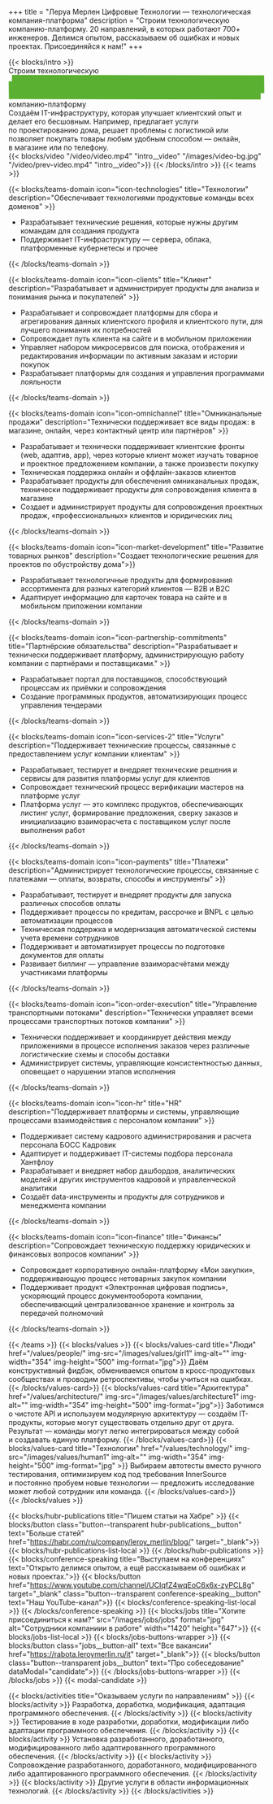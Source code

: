 +++
title = "Леруа Мерлен Цифровые Технологии — технологическая компания-платформа"
description = "Cтроим технологическую компанию-платформу. 20 направлений, в которых работают 700+ инженеров. Делимся опытом, рассказываем об ошибках и новых проектах. Присоединяйся к нам!"
+++
<div>
{{< blocks/intro >}}

<div class="h1">
Строим технологическую
</div>

<span class="animation-badge active">
    <svg width="690" height="67" viewBox="0 0 690 67" fill="none" xmlns="http://www.w3.org/2000/svg"><path d="M9.17241 24.0344L689 24.9999L1 40.9999L679.828 42.2068" stroke="#5AB030" stroke-width="48" class="svg-elem-1"></path></svg>
    компанию-платформу
</span>

<div class="intro__text">
Создаём IT-инфраструктуру, которая улучшает клиентский опыт и делает его бесшовным. Например, предлагает услуги по&nbsp;проектированию дома, решает проблемы с&nbsp;логистикой или позволяет покупать товары любым удобным способом&nbsp;&mdash; онлайн, в&nbsp;магазине или по&nbsp;телефону.
</div>
{{< blocks/video "/video/video.mp4" "intro__video" "/images/video-bg.jpg" "/video/prev-video.mp4" "intro__video">}}
{{< /blocks/intro >}}
{{< teams >}}

{{< blocks/teams-domain icon="icon-technologies" title="Технологии" description="Обеспечивает технологиями продуктовые команды всех доменов" >}}

* Разрабатывает технические решения, которые нужны другим командам для создания продукта
* Поддерживает IT-инфраструктуру — сервера, облака, платформенные кубернетесы и прочее

{{< /blocks/teams-domain >}}
 
{{< blocks/teams-domain icon="icon-clients" title="Клиент" description="Разрабатывает и администрирует продукты для анализа и понимания рынка и покупателей" >}} 

* Разрабатывает и сопровождает платформы для сбора и агрегирования данных клиентского профиля и клиентского пути, для лучшего понимания их потребностей
* Сопровождает путь клиента на сайте и в мобильном приложении
* Управляет набором микросервисов для поиска, отображения и редактирования информации по активным заказам и истории покупок
* Разрабатывает платформы для создания и управления программами лояльности

{{< /blocks/teams-domain >}} 

{{< blocks/teams-domain icon="icon-omnichannel" title="Омниканальные продажи" description="Технически поддерживает все виды продаж: в магазине, онлайн, через контактный центр или партнёров" >}}
  
* Разрабатывает и технически поддерживает клиентские фронты (web, адаптив, app), через которые клиент может изучать товарное и проектное предложением компании, а также произвести покупку
* Техническая поддержка онлайн и оффлайн-заказов клиентов
* Разрабатывает продукты для обеспечения омниканальных продаж, технически поддерживает продукты для сопровождения клиента в магазине
* Создает и администрирует продукты для сопровождения проектных продаж, «профессиональных» клиентов и юридических лиц

{{< /blocks/teams-domain >}}

{{< blocks/teams-domain icon="icon-market-development" title="Развитие товарных рынков" description="Создает технологические решения для проектов по обустройству дома">}}
  
* Разрабатывает технологичные продукты для формирования ассортимента для разных категорий клиентов — B2B и B2C
* Адаптирует информацию для карточек товара на сайте и в мобильном приложении компании

{{< /blocks/teams-domain >}}

{{< blocks/teams-domain icon="icon-partnership-commitments" title="Партнёрские обязательства" description="Разрабатывает и технически поддерживает платформу, администрирующую работу компании с партнёрами и поставщиками." >}}

* Разрабатывает портал для поставщиков, способствующий процессам их приёмки и сопровождения
* Создание программных продуктов, автоматизирующих процесс управления тендерами

{{< /blocks/teams-domain >}}

{{< blocks/teams-domain icon="icon-services-2" title="Услуги" description="Поддерживает технические процессы, связанные с предоставлением услуг компании клиентам" >}}
  
* Разрабатывает, тестирует и внедряет технические решения и сервисы для развития платформы услуг для клиентов
* Сопровождает технический процесс верификации мастеров на платформе услуг
* Платформа услуг — это комплекс продуктов, обеспечивающих листинг услуг, формирование предложения, сверку заказов и инициализацию взаиморасчета с поставщиком услуг после выполнения работ

{{< /blocks/teams-domain >}}

{{< blocks/teams-domain icon="icon-payments" title="Платежи" description="Администрирует технологические процессы, связанные с платежами — оплаты, возвраты, способы и инструменты" >}}

* Разрабатывает, тестирует и внедряет продукты для запуска различных способов оплаты
* Поддерживает процессы по кредитам, рассрочке и BNPL с целью автоматизации процессов
* Техническая поддержка и модернизация автоматической системы учета времени сотрудников
* Поддерживает и автоматизирует процессы по подготовке документов для оплаты
* Развивает биллинг — управление взаиморасчётами между участниками платформы

 
{{< /blocks/teams-domain >}}

{{< blocks/teams-domain icon="icon-order-execution" title="Управление транспортными потоками" description="Технически управляет всеми процессами транспортных потоков компании" >}}

* Технически поддерживает и координирует действия между приложениями в процессе исполнения заказов через различные логистические схемы и способы доставки
* Администрирует системы, управляющие консистентностью данных, оповещает о нарушении этапов исполнения

{{< /blocks/teams-domain >}}

{{< blocks/teams-domain icon="icon-hr" title="HR" description="Поддерживает платформы и системы, управляющие процессами взаимодействия с персоналом компании" >}}

* Поддерживает систему кадрового администрирования и расчета персонала БОСС Кадровик
* Адаптирует и поддерживает IT-системы подбора персонала Хантфлоу
* Разрабатывает и внедряет набор дашбордов, аналитических моделей и других инструментов кадровой и управленческой аналитики
* Создаёт data-инструменты и продукты для сотрудников и менеджмента компании

{{< /blocks/teams-domain >}}

{{< blocks/teams-domain icon="icon-finance" title="Финансы" description="Сопровождает техническую поддержку юридических и финансовых вопросов компании" >}}

* Сопровождает корпоративную онлайн-платформу «Мои закупки», поддерживающую процесс нетоварных закупок компании
* Поддерживает продукт «Электронная цифровая подпись», ускоряющий процесс документооборота компании, обеспечивающий централизованное хранение и контроль за передачей полномочий

{{< /blocks/teams-domain >}}
 
{{< /teams >}}
{{< blocks/values >}}
{{< blocks/values-card title="Люди" href="/values/people/" img-src="/images/values/girl1" img-alt="" img-width="354" img-height="500" img-format="jpg">}}
Даём конструктивный фидбэк, обмениваемся опытом в кросс-продуктовых сообществах и проводим ретроспективы, чтобы учиться на ошибках.
{{< /blocks/values-card>}}
{{< blocks/values-card title="Архитектура" href="/values/architecture/" img-src="/images/values/architecture1" img-alt="" img-width="354" img-height="500" img-format="jpg">}}
Заботимся о чистоте API и используем модулярную архитектуру — создаём IT-продукты, которые могут существовать отдельно друг от друга. Результат — команды могут легко интегрироваться между собой и создавать единую платформу.
{{< /blocks/values-card>}}
{{< blocks/values-card title="Технологии" href="/values/technology/" img-src="/images/values/human1" img-alt="" img-width="354" img-height="500" img-format="jpg" >}}
Выбираем автотесты вместо ручного тестирования, оптимизируем код под требования InnerSource и постоянно пробуем новые технологии — предложить исследование может любой сотрудник или команда.
{{< /blocks/values-card>}}    
{{< /blocks/values >}}


{{< blocks/hubr-publications title="Пишем статьи на Хабре" >}} 
{{< blocks/button class="button--transparent hubr-publications__button" text="Больше статей" href="https://habr.com/ru/company/leroy_merlin/blog/" target="_blank">}}
{{< blocks/hubr-publications-list-local >}} 
{{< /blocks/hubr-publications >}}  
{{< blocks/conference-speaking title="Выступаем на&nbsp;конференциях" text="Открыто делимся опытом, а ещё рассказываем об ошибках и новых проектах.">}}
{{< blocks/button href="https://www.youtube.com/channel/UCIqfZ4wqEoC6x6x-zyPCL8g" target="_blank" class="button--transparent conference-speaking__button" text="Наш YouTube-канал">}}
{{< blocks/conference-speaking-list-local >}}
{{< /blocks/conference-speaking >}}
{{< blocks/jobs title="Хотите присоединиться к нам?" src="/images/jobs/jobs" format="jpg" alt="Сотрудники компаниии в работе" width="1420" height="647">}}
{{< blocks/jobs-list-local >}}
{{< blocks/jobs-buttons-wrapper >}}
{{< blocks/button class="jobs__button-all" text="Все вакансии" href="https://rabota.leroymerlin.ru/it" target="_blank">}}
{{< blocks/button class="button--transparent jobs__button" text="Про собеседование" dataModal="candidate">}}
{{< /blocks/jobs-buttons-wrapper >}}
{{< /blocks/jobs >}} {{< modal-candidate >}}

{{< blocks/activities title="Оказываем услуги по направлениям" >}}
{{< blocks/activity >}}
Разработка, доработка, модификация, адаптация программного обеспечения.
{{< /blocks/activity >}}
{{< blocks/activity >}}
Тестирование в ходе разработки, доработки, модификации либо адаптации программного обеспечения.
{{< /blocks/activity >}}
{{< blocks/activity >}}
Установка разработанного, доработанного, модифицированного либо адаптированного программного обеспечения.
{{< /blocks/activity >}}
{{< blocks/activity >}}
Сопровождение разработанного, доработанного, модифицированного либо адаптированного программного обеспечения.
{{< /blocks/activity >}}
{{< blocks/activity >}}
Другие услуги в области информационных технологий.
{{< /blocks/activity >}}
{{< /blocks/activities >}}

</div>